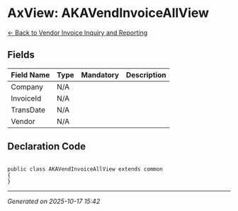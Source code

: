 # AxView: AKAVendInvoiceAllView

[← Back to Vendor Invoice Inquiry and Reporting](../README.md)

## Fields

| Field Name | Type | Mandatory | Description |
|------------|------|-----------|-------------|
| Company | N/A |  |  |
| InvoiceId | N/A |  |  |
| TransDate | N/A |  |  |
| Vendor | N/A |  |  |

## Declaration Code

```xpp

public class AKAVendInvoiceAllView extends common
{
}

```

---

*Generated on 2025-10-17 15:42*
